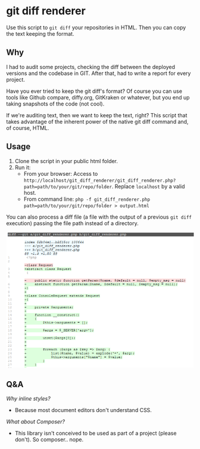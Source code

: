 # git diff renderer

Use this script to `git diff` your repositories in HTML. Then you can copy the text keeping the format.


## Why

I had to audit some projects, checking the diff between the deployed versions and the codebase in GIT. After that, had to write a report for every project. 

Have you ever tried to keep the git diff's format? Of course you can use tools like Github compare, diffy.org, GitKraken or whatever, but you end up taking snapshots of the code (not cool).

If we're auditing text, then we want to keep the text, right? This script that takes advantage of the inherent power of the native git diff command and, of course, HTML.


## Usage

1. Clone the script in your public html folder.
2. Run it:
    - From your browser: Access to `http://localhost/git_diff_renderer/git_diff_renderer.php?path=path/to/your/git/repo/folder`. Replace `localhost` by a valid host.
    - From command line: `php -f git_diff_renderer.php path=path/to/your/git/repo/folder > output.html`

You can also process a diff file (a file with the output of a previous `git diff` execution) passing the file path instead of a directory.


![screenshot](screenshot.png)


## Q&A

_Why inline styles?_
- Because most document editors don't understand CSS.

_What about Composer?_
- This library isn't conceived to be used as part of a project (please don't). So composer.. nope.
